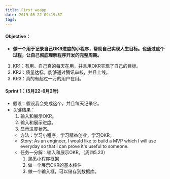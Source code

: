 ```yaml
---
title: First weapp
date: 2019-05-22 09:19:57
tags:
---
```


#### Objective：
  * **做一个用于记录自己OKR进度的小程序，帮助自己实现人生目标。也通过这个过程，让自己彻底理解程序开发的完整周期。**
  1. KR1：有用。自己真的每天在用，并且用OKR实现了自己的目标。
  2. KR2：质量达标。能够通过腾讯审核，并且上线。
  3. KR3：真的有超过一万的用户在用。

#### Sprint 1：(5月22-6月2号)
  * 假设：假设我会完成这个，并且每天记录它。
  * 关键结果：
    1. 输入和展示OKR。
    2. 输入和展示进度。
    3. 显示进度状态。
    * 方法：学习小程序，学习精益创业，学习OKR。
    * Story: As an engineer, I would like to build a MVP which I will use everyday so that I can prove it's useful to someone.
    * 任务一分解：输入和展示OKR。（周四5.23）
      1. 熟悉小程序框架
      2. 做一个展示OKR的基本控件
      3. 做一个输入框，可以储存到数据库。

